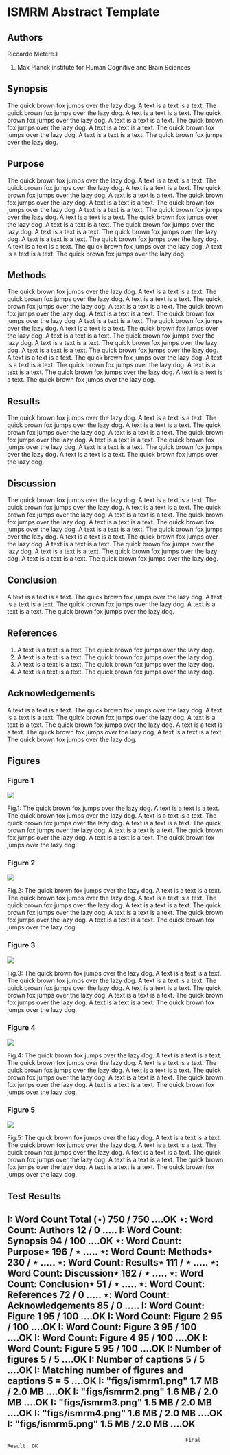 ISMRM Abstract Template
=======================


## Authors
Riccardo Metere.1

1. Max Planck institute for Human Cognitive and Brain Sciences


## Synopsis
The quick brown fox jumps over the lazy dog. 
A text is a text is a text. The quick brown fox jumps over the lazy dog. 
A text is a text is a text. The quick brown fox jumps over the lazy dog. 
A text is a text is a text. The quick brown fox jumps over the lazy dog. 
A text is a text is a text. The quick brown fox jumps over the lazy dog. 
A text is a text is a text. The quick brown fox jumps over the lazy dog.   


## Purpose
The quick brown fox jumps over the lazy dog. 
A text is a text is a text. The quick brown fox jumps over the lazy dog. 
A text is a text is a text. The quick brown fox jumps over the lazy dog. 
A text is a text is a text. The quick brown fox jumps over the lazy dog. 
A text is a text is a text. The quick brown fox jumps over the lazy dog. 
A text is a text is a text. The quick brown fox jumps over the lazy dog. 
A text is a text is a text. The quick brown fox jumps over the lazy dog. 
A text is a text is a text. The quick brown fox jumps over the lazy dog. 
A text is a text is a text. The quick brown fox jumps over the lazy dog. 
A text is a text is a text. The quick brown fox jumps over the lazy dog. 
A text is a text is a text. The quick brown fox jumps over the lazy dog. 
A text is a text is a text. The quick brown fox jumps over the lazy dog.   


## Methods
The quick brown fox jumps over the lazy dog. 
A text is a text is a text. The quick brown fox jumps over the lazy dog. 
A text is a text is a text. The quick brown fox jumps over the lazy dog. 
A text is a text is a text. The quick brown fox jumps over the lazy dog. 
A text is a text is a text. The quick brown fox jumps over the lazy dog. 
A text is a text is a text. The quick brown fox jumps over the lazy dog. 
A text is a text is a text. The quick brown fox jumps over the lazy dog. 
A text is a text is a text. The quick brown fox jumps over the lazy dog. 
A text is a text is a text. The quick brown fox jumps over the lazy dog. 
A text is a text is a text. The quick brown fox jumps over the lazy dog. 
A text is a text is a text. The quick brown fox jumps over the lazy dog. 
A text is a text is a text. The quick brown fox jumps over the lazy dog. 
A text is a text is a text. The quick brown fox jumps over the lazy dog. 
A text is a text is a text. The quick brown fox jumps over the lazy dog.   


## Results
The quick brown fox jumps over the lazy dog. 
A text is a text is a text. The quick brown fox jumps over the lazy dog. 
A text is a text is a text. The quick brown fox jumps over the lazy dog. 
A text is a text is a text. The quick brown fox jumps over the lazy dog. 
A text is a text is a text. The quick brown fox jumps over the lazy dog. 
A text is a text is a text. The quick brown fox jumps over the lazy dog. 
A text is a text is a text. The quick brown fox jumps over the lazy dog.   


## Discussion
The quick brown fox jumps over the lazy dog. 
A text is a text is a text. The quick brown fox jumps over the lazy dog. 
A text is a text is a text. The quick brown fox jumps over the lazy dog. 
A text is a text is a text. The quick brown fox jumps over the lazy dog. 
A text is a text is a text. The quick brown fox jumps over the lazy dog. 
A text is a text is a text. The quick brown fox jumps over the lazy dog. 
A text is a text is a text. The quick brown fox jumps over the lazy dog. 
A text is a text is a text. The quick brown fox jumps over the lazy dog. 
A text is a text is a text. The quick brown fox jumps over the lazy dog. 
A text is a text is a text. The quick brown fox jumps over the lazy dog.   


## Conclusion
A text is a text is a text. The quick brown fox jumps over the lazy dog. 
A text is a text is a text. The quick brown fox jumps over the lazy dog. 
A text is a text is a text. The quick brown fox jumps over the lazy dog.   


## References
1. A text is a text is a text. The quick brown fox jumps over the lazy dog. 
2. A text is a text is a text. The quick brown fox jumps over the lazy dog. 
3. A text is a text is a text. The quick brown fox jumps over the lazy dog. 
4. A text is a text is a text. The quick brown fox jumps over the lazy dog.   


## Acknowledgements
A text is a text is a text. The quick brown fox jumps over the lazy dog. 
A text is a text is a text. The quick brown fox jumps over the lazy dog. 
A text is a text is a text. The quick brown fox jumps over the lazy dog. 
A text is a text is a text. The quick brown fox jumps over the lazy dog. 
A text is a text is a text. The quick brown fox jumps over the lazy dog.   



## Figures


### Figure 1
[1]:figs/ismrm1.png
[![][1]][1]

Fig.1: The quick brown fox jumps over the lazy dog. 
A text is a text is a text. The quick brown fox jumps over the lazy dog. 
A text is a text is a text. The quick brown fox jumps over the lazy dog. 
A text is a text is a text. The quick brown fox jumps over the lazy dog. 
A text is a text is a text. The quick brown fox jumps over the lazy dog. 
A text is a text is a text. The quick brown fox jumps over the lazy dog.   


### Figure 2
[2]:figs/ismrm2.png
[![][2]][2]

Fig.2: The quick brown fox jumps over the lazy dog. 
A text is a text is a text. The quick brown fox jumps over the lazy dog. 
A text is a text is a text. The quick brown fox jumps over the lazy dog. 
A text is a text is a text. The quick brown fox jumps over the lazy dog. 
A text is a text is a text. The quick brown fox jumps over the lazy dog. 
A text is a text is a text. The quick brown fox jumps over the lazy dog.   


### Figure 3
[3]:figs/ismrm3.png
[![][3]][3]

Fig.3:  The quick brown fox jumps over the lazy dog. 
A text is a text is a text. The quick brown fox jumps over the lazy dog. 
A text is a text is a text. The quick brown fox jumps over the lazy dog. 
A text is a text is a text. The quick brown fox jumps over the lazy dog. 
A text is a text is a text. The quick brown fox jumps over the lazy dog. 
A text is a text is a text. The quick brown fox jumps over the lazy dog.   


### Figure 4
[4]:figs/ismrm4.png
[![][4]][4]

Fig.4: The quick brown fox jumps over the lazy dog. 
A text is a text is a text. The quick brown fox jumps over the lazy dog. 
A text is a text is a text. The quick brown fox jumps over the lazy dog. 
A text is a text is a text. The quick brown fox jumps over the lazy dog. 
A text is a text is a text. The quick brown fox jumps over the lazy dog. 
A text is a text is a text. The quick brown fox jumps over the lazy dog.   


### Figure 5
[5]:figs/ismrm5.png
[![][5]][5]

Fig.5: The quick brown fox jumps over the lazy dog. 
A text is a text is a text. The quick brown fox jumps over the lazy dog. 
A text is a text is a text. The quick brown fox jumps over the lazy dog. 
A text is a text is a text. The quick brown fox jumps over the lazy dog. 
A text is a text is a text. The quick brown fox jumps over the lazy dog. 
A text is a text is a text. The quick brown fox jumps over the lazy dog.   





## Test Results
I: Word Count Total (⋆)                                   750 / 750     ....OK
⋆: Word Count: Authors                                     12 / 0       ..... 
I: Word Count: Synopsis                                    94 / 100     ....OK
⋆: Word Count: Purpose⋆                                   196 / ⋆       ..... 
⋆: Word Count: Methods⋆                                   230 / ⋆       ..... 
⋆: Word Count: Results⋆                                   111 / ⋆       ..... 
⋆: Word Count: Discussion⋆                                162 / ⋆       ..... 
⋆: Word Count: Conclusion⋆                                 51 / ⋆       ..... 
⋆: Word Count: References                                  72 / 0       ..... 
⋆: Word Count: Acknowledgements                            85 / 0       ..... 
I: Word Count: Figure 1                                    95 / 100     ....OK
I: Word Count: Figure 2                                    95 / 100     ....OK
I: Word Count: Figure 3                                    95 / 100     ....OK
I: Word Count: Figure 4                                    95 / 100     ....OK
I: Word Count: Figure 5                                    95 / 100     ....OK
I: Number of figures                                        5 / 5       ....OK
I: Number of captions                                       5 / 5       ....OK
I: Matching number of figures and captions                  5 = 5       ....OK
I: "figs/ismrm1.png"                                   1.7 MB / 2.0 MB  ....OK
I: "figs/ismrm2.png"                                   1.6 MB / 2.0 MB  ....OK
I: "figs/ismrm3.png"                                   1.5 MB / 2.0 MB  ....OK
I: "figs/ismrm4.png"                                   1.6 MB / 2.0 MB  ....OK
I: "figs/ismrm5.png"                                   1.5 MB / 2.0 MB  ....OK
------------------------------------------------------------------------------
                                                              Final Result: OK
